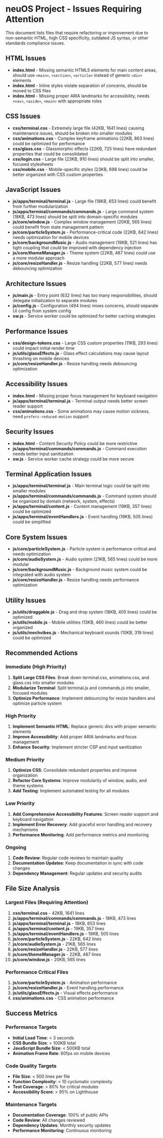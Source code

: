 # neuOS Project - Issues Requiring Attention

This document lists files that require refactoring or improvement due to non-semantic HTML, high CSS specificity, outdated JS syntax, or other standards compliance issues.

## HTML Issues

- **index.html** - Missing semantic HTML5 elements for main content areas, should use `<main>`, `<section>`, `<article>` instead of generic `<div>` elements
- **index.html** - Inline styles violate separation of concerns, should be moved to CSS files
- **index.html** - Missing proper ARIA landmarks for accessibility, needs `<nav>`, `<aside>`, `<main>` with appropriate roles

## CSS Issues

- **css/terminal.css** - Extremely large file (42KB, 1641 lines) causing maintenance issues, should be broken into smaller modules
- **css/animations.css** - Complex keyframe animations (22KB, 863 lines) could be optimized for performance
- **css/glass.css** - Glassmorphic effects (22KB, 725 lines) have redundant properties that could be consolidated
- **css/login.css** - Large file (23KB, 910 lines) should be split into smaller, focused stylesheets
- **css/mobile.css** - Mobile-specific styles (23KB, 698 lines) could be better organized with CSS custom properties

## JavaScript Issues

- **js/apps/terminal/terminal.js** - Large file (18KB, 653 lines) could benefit from further modularization
- **js/apps/terminal/commands/commands.js** - Large command system (18KB, 473 lines) should be split into domain-specific modules
- **js/core/window.js** - Complex window management (20KB, 565 lines) could benefit from state management pattern
- **js/core/particleSystem.js** - Performance-critical code (22KB, 642 lines) needs optimization for mobile devices
- **js/core/backgroundMusic.js** - Audio management (19KB, 521 lines) has tight coupling that could be improved with dependency injection
- **js/core/themeManager.js** - Theme system (22KB, 487 lines) could use a more modular approach
- **js/core/resizeHandler.js** - Resize handling (22KB, 577 lines) needs debouncing optimization

## Architecture Issues

- **js/main.js** - Entry point (632 lines) has too many responsibilities, should delegate initialization to separate modules
- **js/config.js** - Configuration (494 lines) mixes concerns, should separate UI config from system config
- **sw.js** - Service worker could be optimized for better caching strategies

## Performance Issues

- **css/design-tokens.css** - Large CSS custom properties (11KB, 293 lines) could impact initial render time
- **js/utils/glassEffects.js** - Glass effect calculations may cause layout thrashing on mobile devices
- **js/core/resizeHandler.js** - Resize handling needs debouncing optimization

## Accessibility Issues

- **index.html** - Missing proper focus management for keyboard navigation
- **js/apps/terminal/terminal.js** - Terminal output needs better screen reader support
- **css/animations.css** - Some animations may cause motion sickness, need `prefers-reduced-motion` support

## Security Issues

- **index.html** - Content Security Policy could be more restrictive
- **js/apps/terminal/commands/commands.js** - Command execution needs better input sanitization
- **sw.js** - Service worker cache strategy could be more secure

## Terminal Application Issues

- **js/apps/terminal/terminal.js** - Main terminal logic could be split into smaller modules
- **js/apps/terminal/commands/commands.js** - Command system should be organized by domain (network, system, effects)
- **js/apps/terminal/content.js** - Content management (19KB, 357 lines) could be optimized
- **js/apps/terminal/eventHandlers.js** - Event handling (19KB, 505 lines) could be simplified

## Core System Issues

- **js/core/particleSystem.js** - Particle system is performance-critical and needs optimization
- **js/core/audioSystem.js** - Audio system (21KB, 565 lines) could be more modular
- **js/core/backgroundMusic.js** - Background music system could be integrated with audio system
- **js/core/resizeHandler.js** - Resize handling needs performance optimization

## Utility Issues

- **js/utils/draggable.js** - Drag and drop system (18KB, 405 lines) could be optimized
- **js/utils/mobile.js** - Mobile utilities (13KB, 460 lines) could be better organized
- **js/utils/mechvibes.js** - Mechanical keyboard sounds (10KB, 319 lines) could be optimized

## Recommended Actions

### Immediate (High Priority)
1. **Split Large CSS Files**: Break down terminal.css, animations.css, and glass.css into smaller modules
2. **Modularize Terminal**: Split terminal.js and commands.js into smaller, focused modules
3. **Optimize Performance**: Implement debouncing for resize handlers and optimize particle system

### High Priority
1. **Implement Semantic HTML**: Replace generic divs with proper semantic elements
2. **Improve Accessibility**: Add proper ARIA landmarks and focus management
3. **Enhance Security**: Implement stricter CSP and input sanitization

### Medium Priority
1. **Optimize CSS**: Consolidate redundant properties and improve organization
2. **Refactor Core Systems**: Improve modularity of window, audio, and theme systems
3. **Add Testing**: Implement automated testing for all modules

### Low Priority
1. **Add Comprehensive Accessibility Features**: Screen reader support and keyboard navigation
2. **Implement Error Recovery**: Add graceful error handling and recovery mechanisms
3. **Performance Monitoring**: Add performance metrics and monitoring

### Ongoing
1. **Code Review**: Regular code reviews to maintain quality
2. **Documentation Updates**: Keep documentation in sync with code changes
3. **Dependency Management**: Regular updates and security audits

## File Size Analysis

### Largest Files (Requiring Attention)
1. **css/terminal.css** - 42KB, 1641 lines
2. **js/apps/terminal/commands/commands.js** - 18KB, 473 lines
3. **js/apps/terminal/terminal.js** - 18KB, 653 lines
4. **js/apps/terminal/content.js** - 19KB, 357 lines
5. **js/apps/terminal/eventHandlers.js** - 19KB, 505 lines
6. **js/core/particleSystem.js** - 22KB, 642 lines
7. **js/core/audioSystem.js** - 21KB, 565 lines
8. **js/core/resizeHandler.js** - 22KB, 577 lines
9. **js/core/themeManager.js** - 22KB, 487 lines
10. **js/core/window.js** - 20KB, 565 lines

### Performance Critical Files
1. **js/core/particleSystem.js** - Animation performance
2. **js/core/resizeHandler.js** - Event handling performance
3. **js/utils/glassEffects.js** - Visual effects performance
4. **css/animations.css** - CSS animation performance

## Success Metrics

### Performance Targets
- **Initial Load Time**: < 3 seconds
- **CSS Bundle Size**: < 100KB total
- **JavaScript Bundle Size**: < 500KB total
- **Animation Frame Rate**: 60fps on mobile devices

### Code Quality Targets
- **File Size**: < 500 lines per file
- **Function Complexity**: < 10 cyclomatic complexity
- **Test Coverage**: > 80% for critical modules
- **Accessibility Score**: > 95% on Lighthouse

### Maintenance Targets
- **Documentation Coverage**: 100% of public APIs
- **Code Review**: All changes reviewed
- **Dependency Updates**: Monthly security updates
- **Performance Monitoring**: Continuous monitoring 
